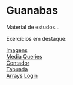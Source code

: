 # Guanabas
 Material de estudos...

 Exercícios em destaque:

 <a href="html-css/exercícios e gambiarras/ruler/index.html">Imagens</a><br>
 <a href="html-css/media kiwis/mq04/index.html">Media Queries</a><br>
 <a href="javascript/modulo e/contador/index.html">Contador</a><br>
 <a href="javascript/modulo e/tabuada/index.html">Tabuada</a><br>
 <a href="javascript/modulo f/index.html">Arrays</a>
 <a href="html-css/login/src/login.html">Login</a>
 
 
